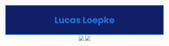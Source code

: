 <div align="center">
  <img max-width="800" src="banner1.png"/>
</div>

<div align="center">
  <img href="https://www.linkedin.com/in/lucasloepke/"><img src="https://img.shields.io/badge/lucasloepke-blue?logo=linkedin&logoColor=white">
  <img href="" src="https://img.shields.io/badge/Java-orange?logo=openjdk&logoColor=white">

  
</div>
